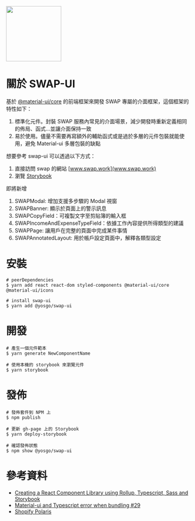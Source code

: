 <img src="https://blog.swap.work/wp-content/uploads/2021/02/cropped-SWAP_web-logo-01-2.png" width="150" />

# 關於 SWAP-UI

基於 [@material-ui/core](https://material-ui.com/) 的前端框架來開發 SWAP 專屬的介面框架，這個框架的特性如下：

1. 標準化元件。封裝 SWAP 服務內常見的介面場景，減少開發時重新定義相同的佈局、函式...並讓介面保持一致
2. 易於使用。儘量不需要再寫額外的輔助函式或是過於多層的元件包裝就能使用，避免 Material-ui 多層包裝的缺點

想要參考 swap-ui 可以透過以下方式：

1. 直接訪問 swap 的網站 [www.swap.work](www.swap.work)
2. 瀏覽 <a href="https://yosgo-open-source.github.io/swap-ui/?path=/docs/swaplogo--%E8%AA%8D%E8%AD%98" target="_blank">Storybook</a>

即將新增

1. SWAPModal: 增加支援多步驟的 Modal 視窗
1. SWAPBanner: 顯示於頁面上的警示訊息
1. SWAPCopyField：可複製文字至剪貼簿的輸入框
1. SWAPIncomeAndExpenseTypeField：依據工作內容提供所得類型的建議
1. SWAPPage: 讓用戶在完整的頁面中完成某件事情
1. SWAPAnnotatedLayout: 用於帳戶設定頁面中，解釋各類型設定

# 安裝

```
# peerDependencies
$ yarn add react react-dom styled-components @material-ui/core @material-ui/icons

# install swap-ui
$ yarn add @yosgo/swap-ui
```

# 開發

```
# 產生一個元件範本
$ yarn generate NewComponentName

# 使用本機的 storybook 來瀏覽元件
$ yarn storybook
```

# 發佈

```
# 發佈套件到 NPM 上
$ npm publish

# 更新 gh-page 上的 Storybook
$ yarn deploy-storybook

# 確認發佈狀態
$ npm show @yosgo/swap-ui
```

# 參考資料

- [Creating a React Component Library using Rollup, Typescript, Sass and Storybook](https://blog.harveydelaney.com/creating-your-own-react-component-library/)
- [Material-ui and Typescript error when bundling #29](https://github.com/transitive-bullshit/react-modern-library-boilerplate/issues/29#issuecomment-635883117)
- [Shopify Polaris](https://5d559397bae39100201eedc1-jyzwfelqxv.chromatic.com/)
